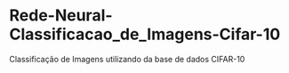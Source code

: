 # Rede-Neural-Classificacao_de_Imagens-Cifar-10
Classificação de Imagens utilizando da base de dados CIFAR-10
